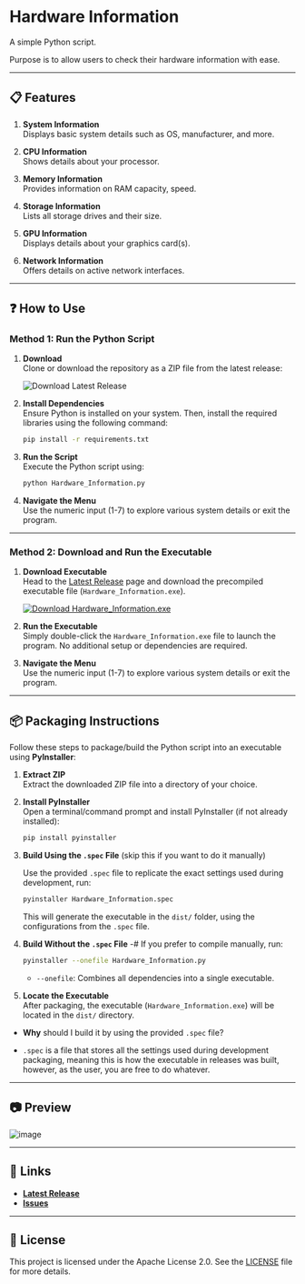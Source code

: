 # Hardware Information

A simple Python script.

Purpose is to allow users to check their hardware information with ease.

---

## 📋 Features

1. **System Information**  
   Displays basic system details such as OS, manufacturer, and more.

2. **CPU Information**  
   Shows details about your processor.

3. **Memory Information**  
   Provides information on RAM capacity, speed.

4. **Storage Information**  
   Lists all storage drives and their size.

5. **GPU Information**  
   Displays details about your graphics card(s).

6. **Network Information**  
   Offers details on active network interfaces.

---

## ❓ How to Use

### Method 1: Run the Python Script
1. **Download**  
   Clone or download the repository as a ZIP file from the latest release:
   
   ![Download Latest Release](https://img.shields.io/github/v/release/Justagwas/Hardware-Information?label=Download%20Latest%20Release&style=for-the-badge)

3. **Install Dependencies**  
   Ensure Python is installed on your system. Then, install the required libraries using the following command:
   ```bash
   pip install -r requirements.txt
   ```

4. **Run the Script**  
   Execute the Python script using:
   ```bash
   python Hardware_Information.py
   ```

5. **Navigate the Menu**  
   Use the numeric input (1-7) to explore various system details or exit the program.

---

### Method 2: Download and Run the Executable
1. **Download Executable**  
   Head to the [Latest Release](https://github.com/Justagwas/Hardware-Information/releases/latest) page and download the precompiled executable file (`Hardware_Information.exe`).  

   [![Download Hardware_Information.exe](https://img.shields.io/badge/▼%20Download%20▼-Hardware_Information.exe%20-blue?style=for-the-badge)](https://github.com/Justagwas/Hardware-Information/releases/latest/download/Hardware_Information.exe)


2. **Run the Executable**  
   Simply double-click the `Hardware_Information.exe` file to launch the program. No additional setup or dependencies are required.

3. **Navigate the Menu**  
   Use the numeric input (1-7) to explore various system details or exit the program.

---
## 📦 Packaging Instructions

Follow these steps to package/build the Python script into an executable using **PyInstaller**:

1. **Extract ZIP**  
   Extract the downloaded ZIP file into a directory of your choice.

2. **Install PyInstaller**  
   Open a terminal/command prompt and install PyInstaller (if not already installed):
   ```bash
   pip install pyinstaller
   ```

3. **Build Using the `.spec` File**
   (skip this if you want to do it manually)
   
   Use the provided `.spec` file to replicate the exact settings used during development, run:
   ```bash
   pyinstaller Hardware_Information.spec
   ```
   
   This will generate the executable in the `dist/` folder, using the configurations from the `.spec` file.

4. **Build Without the `.spec` File** -#
   If you prefer to compile manually, run:
   ```bash
   pyinstaller --onefile Hardware_Information.py
   ```
   - `--onefile`: Combines all dependencies into a single executable.  

5. **Locate the Executable**  
   After packaging, the executable (`Hardware_Information.exe`) will be located in the `dist/` directory.


- **Why** should I build it by using the provided `.spec` file?

- `.spec` is a file that stores all the settings used during development packaging, meaning this is how the executable in releases was built, however, as the user, you are free to do whatever.
   
---

## 📷 Preview

![image](https://github.com/user-attachments/assets/3871bb5a-0c07-4f66-b838-d3c1436f5bbf)

---

## 🔗 Links

- **[Latest Release](https://github.com/Justagwas/Hardware-Information/releases/latest)**  
- **[Issues](https://github.com/Justagwas/Hardware-Information/issues)**  

---

## 📜 License

This project is licensed under the Apache License 2.0. See the [LICENSE](LICENSE.txt) file for more details.
